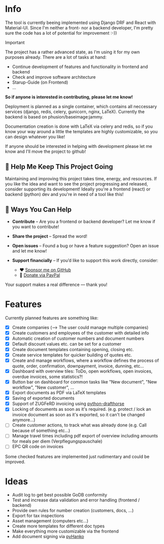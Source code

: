 # Info
The tool is currently beeing implemented using Django DRF and React with Material-UI. Since I'm neither a front- nor a backend developer, I'm pretty sure the code has a lot of potential for improvement :-))

> [!IMPORTANT]  
> The project has a rather advanced state, as I'm using it for my own purposes already. There are a lot of tasks at hand:
> 
> - Continue development of features and functionality in frontend and backend
> - Check and improve software architecture
> - Starup-Guide (on Frontend)
> - ...
>   
> **So if anyone is interested in contributing, please let me know!**

Deployment is planned as a single container, which contains all neccessary services (django, redis, celery, gunicorn, nginx, LaTeX). Currently the backend is based on phusion/baseimage:jammy.

Documentation creation is done with LaTeX via celery and redis, so if you know your way around a little the templates are highly customizable, so you can design whatever you like!

If anyone should be interested in helping with development please let me know and I'll move the project to github!

## 💖 Help Me Keep This Project Going

Maintaining and improving this project takes time, energy, and resources. If you like the idea and want to see the project progressing and released, consider supporting its development! Ideally you're a frontend (react) or backend (python) dev and you're in need of a tool like this! 

## 🙌 Ways You Can Help

- **Contribute** – Are you a frontend or backend developer? Let me know if you want to contribute!
- **Share the project** – Spread the word!
- **Open issues** – Found a bug or have a feature suggestion? Open an issue and let me know!
- **Support financially** – If you’d like to support this work directly, consider:

  - ❤️ [Sponsor me on GitHub](https://github.com/sponsors/bee-eater)
  - 🧡 [Donate via PayPal](https://www.paypal.com/donate/?hosted_button_id=MUS7QJU8YB9CY)

Your support makes a real difference — thank you!

# Features
Currently planned features are something like:
- [x] Create companies (--> The user could manage multiple companies)
- [x] Create customers and employees of the customer with detailed info
- [x] Automatic creation of customer numbers and document numbers
- [x] Default discount values etc. can be set for a customer
- [x] Create document templates containing opening, closing etc.
- [x] Create service templates for quicker building of quotes etc.
- [x] Create and manage workflows, where a workflow defines the process of quote, order, confirmation, downpayment, invoice, dunning, etc...
- [x] Dashboard with overview tiles: ToDo, open workflows, open invoices, overdue invoices, some statistics?!
- [x] Button bar on dashboard for common tasks like "New document", "New workflow", "New customer", ...
- [x] Export documents as PDF via LaTeX templates
- [x] Saving of exported documents
- [x] Support of ZUGFeRD invoicing using [python-drafthorse](https://github.com/pretix/python-drafthorse)
- [x] Locking of documents as soon as it's required. (e.g. protect / lock an invoice document as soon as it's exported, so it can't be changed anymore...)
- [ ] Create customer actions, to track what was already done (e.g. Call because of something etc...)
- [ ] Manage travel times including pdf export of overview including amounts for meals per diem (Verpflegungspauschale)
- [ ] EPC QR code on invoices

Some checked features are implemented just rudimentary and could be improved. 

# Ideas
- Audit log to get best possible GoDB conformity
- Test and increase data validation and error handling (frontend / backend)
- Provide own rules for number creation (customers, docs, ...)
- Export for tax inspections
- Asset management (computers etc...)
- Create more templates for different doc types
- Make everything more customizable via the frontend
- Add document signing via [pyHanko](https://github.com/MatthiasValvekens/pyHanko)
